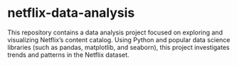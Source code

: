 # netflix-data-analysis
This repository contains a data analysis project focused on exploring and visualizing Netflix’s content catalog. Using Python and popular data science libraries (such as pandas, matplotlib, and seaborn), this project investigates trends and patterns in the Netflix dataset.
